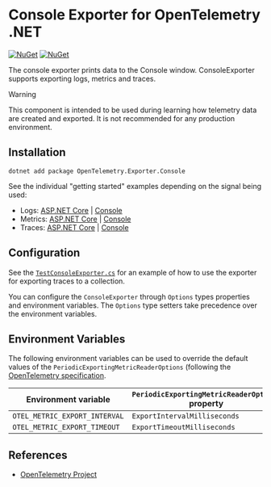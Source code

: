 # Console Exporter for OpenTelemetry .NET

[![NuGet](https://img.shields.io/nuget/v/OpenTelemetry.Exporter.Console.svg)](https://www.nuget.org/packages/OpenTelemetry.Exporter.Console)
[![NuGet](https://img.shields.io/nuget/dt/OpenTelemetry.Exporter.Console.svg)](https://www.nuget.org/packages/OpenTelemetry.Exporter.Console)

The console exporter prints data to the Console window.
ConsoleExporter supports exporting logs, metrics and traces.

> [!WARNING]
> This component is intended to be used during learning how telemetry data are
  created and exported. It is not recommended for any production environment.

## Installation

```shell
dotnet add package OpenTelemetry.Exporter.Console
```

See the individual "getting started" examples depending on the signal being
used:

* Logs: [ASP.NET Core](../../docs/logs/getting-started-aspnetcore/README.md) |
  [Console](../../docs/logs/getting-started-console/README.md)
* Metrics: [ASP.NET
  Core](../../docs/metrics/getting-started-aspnetcore/README.md) |
  [Console](../../docs/metrics/getting-started-console/README.md)
* Traces: [ASP.NET Core](../../docs/trace/getting-started-aspnetcore/README.md)
  | [Console](../../docs/trace/getting-started-console/README.md)

## Configuration

See the
[`TestConsoleExporter.cs`](../../examples/Console/TestConsoleExporter.cs) for
an example of how to use the exporter for exporting traces to a collection.

You can configure the `ConsoleExporter` through `Options` types properties
and environment variables.
The `Options` type setters take precedence over the environment variables.

## Environment Variables

The following environment variables can be used to override the default
values of the `PeriodicExportingMetricReaderOptions`
(following the [OpenTelemetry specification](https://github.com/open-telemetry/opentelemetry-specification/blob/v1.12.0/specification/sdk-environment-variables.md#periodic-exporting-metricreader).

| Environment variable          | `PeriodicExportingMetricReaderOptions` property |
| ------------------------------| ------------------------------------------------|
| `OTEL_METRIC_EXPORT_INTERVAL` | `ExportIntervalMilliseconds`                    |
| `OTEL_METRIC_EXPORT_TIMEOUT`  | `ExportTimeoutMilliseconds`                     |

## References

* [OpenTelemetry Project](https://opentelemetry.io/)
